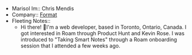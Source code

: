 - Marisol Im:: Chris Mendis
- Company:: [Format](https://www.format.com)
- Fleeting Notes::
    - Hi there! 👋I'm a web developer, based in Toronto, Ontario, Canada. I got interested in Roam through Product Hunt and Kevin Rose. I was introduced to "Taking Smart Notes" through a Roam onboarding session that I attended a few weeks ago.
